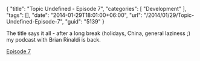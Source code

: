 {
	"title": "Topic Undefined - Episode 7",
	"categories": [
		"Development"
	],
	"tags": [],
	"date": "2014-01-29T18:01:00+06:00",
	"url": "/2014/01/29/Topic-Undefined-Episode-7",
	"guid": "5139"
}

<p>
The title says it all - after a long break (holidays, China, general laziness ;) my podcast with Brian Rinaldi is back.
</p>

<p>
<a href="http://flippinawesome.org/topic-undefined/topic-undefined-episode-7/">Episode 7</a>
</p>